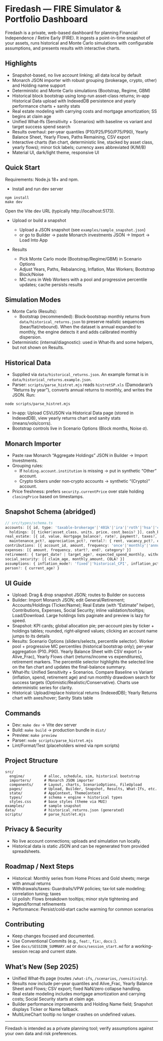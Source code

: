 # Firedash — FIRE Simulator & Portfolio Dashboard

Firedash is a private, web-based dashboard for planning Financial Independence / Retire Early (FIRE). It ingests a point-in-time snapshot of your assets, runs historical and Monte Carlo simulations with configurable assumptions, and presents results with interactive charts.

## Highlights
- Snapshot-based, no live account linking; all data local by default
- Monarch JSON importer with robust grouping (brokerage, crypto, other) and Holding name support
- Deterministic and Monte Carlo simulations (Bootstrap, Regime, GBM)
- Historical block bootstrap using long-run asset-class returns; in-app Historical Data upload with IndexedDB persistence and yearly performance charts + sanity stats
- Real estate modeling with carrying costs and mortgage amortization; SS begins at claim age
- Unified What‑Ifs (Sensitivity + Scenarios) with baseline vs variant and target success spend search
- Results overhaul: per‑year quantiles (P10/P25/P50/P75/P90), Yearly Balance Sheet, Yearly Flows, Paths Remaining, CSV export
- Interactive charts (fan chart, deterministic line, stacked by asset class, yearly flows); minor tick labels; currency axes abbreviated (K/M/B)
- Material UI, dark/light theme, responsive UI

## Quick Start
Requirements: Node.js 18+ and npm.

- Install and run dev server
```
npm install
make dev
```
Open the Vite dev URL (typically http://localhost:5173).

- Upload or build a snapshot
  - Upload a JSON snapshot (see `examples/sample_snapshot.json`)
  - or go to Builder → paste Monarch investments JSON → Import → Load Into App

- Results
  - Pick Monte Carlo mode (Bootstrap/Regime/GBM) in Scenario Options
  - Adjust Years, Paths, Rebalancing, Inflation, Max Workers; Bootstrap Block/Noise
  - MC runs in Web Workers with a pool and progressive percentile updates; cache persists results

## Simulation Modes
- Monte Carlo (Results):
  - Bootstrap (recommended): Block‑bootstrap monthly returns from `data/historical_returns.json` to preserve realistic sequences (bear/flat/rebound). When the dataset is annual expanded to monthly, the engine detects it and adds calibrated monthly dispersion.
- Deterministic (internal/diagnostic): used in What‑Ifs and some helpers, but not shown on Results.

## Historical Data
- Supplied via `data/historical_returns.json`. An example format is in `data/historical_returns.example.json`.
- Parser: `scripts/parse_histret.mjs` reads `histretSP.xls` (Damodaran’s “Returns by year”), converts annual returns to monthly, and writes the JSON. Run:
```
node scripts/parse_histret.mjs
```
- In‑app: Upload CSV/JSON via Historical Data page (stored in IndexedDB), view yearly returns chart and sanity stats (means/vols/corrs).
- Bootstrap controls live in Scenario Options (Block months, Noise σ).

## Monarch Importer
- Paste raw Monarch “Aggregate Holdings” JSON in Builder → Import Investments.
- Grouping rules:
  - If `holding.account.institution` is missing → put in synthetic “Other” account.
  - Crypto tickers under non‑crypto accounts → synthetic “(Crypto)” account.
- Price freshness: prefers `security.currentPrice` over stale holding `closingPrice` based on timestamps.

## Snapshot Schema (abridged)
```ts
// src/types/schema.ts
accounts: [{ id, type: 'taxable-brokerage'|'401k'|'ira'|'roth'|'hsa'|'cash'|'crypto'|'other',
  holdings: [{ ticker|asset_class, units, price, cost_basis? }], cash_balance? }]
real_estate: [{ id, value, mortgage_balance?, rate?, payment?, taxes?, insurance?,
  maintenance_pct?, appreciation_pct?, rental?: { rent, vacancy_pct?, expenses? }, zip? }]
contributions: [{ account_id, amount, frequency: 'once'|'monthly'|'annual', start?, end? }]
expenses: [{ amount, frequency, start?, end?, category? }]
retirement: { target_date? | target_age?, expected_spend_monthly, withdrawal_strategy? }
social_security: [{ claim_age, monthly_amount, COLA? }]
assumptions: { inflation_mode?: 'fixed'|'historical_CPI', inflation_pct?, rebalancing?: { frequency?, threshold_pct? }, tax_profile? }
person?: { current_age? }
```

## UI Guide
- Upload: Drag & drop snapshot JSON; routes to Builder on success
- Builder: Import Monarch JSON; edit General/Retirement; Accounts/Holdings (Ticker/Name); Real Estate (with “Estimate” helper), Contributions, Expenses, Social Security; inline validation/tooltips; Load/Download. Large holdings lists paginate and preview is lazy for speed.
- Snapshot: KPI cards; global allocation pie; per‑account pies by ticker + holdings tables; rounded, right‑aligned values; clicking an account name jumps to its details
- Results: Scenario Options (sliders/selects, percentile selector). Worker pool + progressive MC percentiles (historical bootstrap only); per‑year aggregation (P10..P90). Yearly Balance Sheet with CSV export (+ Alive_Frac), Yearly Flows chart (returns/income vs expenditures), retirement markers. The percentile selector highlights the selected line on the fan chart and updates the final-balance summary.
- What‑Ifs: Unified Sensitivity + Scenarios. Compare Baseline vs Variant (inflation, spend, retirement age) and run monthly drawdown search for success targets (Optimistic/Realistic/Conservative). Charts use deterministic series for clarity.
- Historical: Upload/replace historical returns (IndexedDB); Yearly Returns chart with axes/hover; Sanity Stats table

## Commands
- Dev: `make dev`  → Vite dev server
- Build: `make build` → production bundle in `dist/`
- Preview: `make preview`
- Parser: `node scripts/parse_histret.mjs`
- Lint/Format/Test (placeholders wired via npm scripts)

## Project Structure
```
src/
  engine/         # alloc, schedule, sim, historical bootstrap
  importers/      # Monarch JSON importer
  components/     # Layout, charts, ScenarioOptions, FileUpload
  pages/          # Upload, Builder, Snapshot, Results, What‑Ifs, etc.
  state/          # AppContext, ThemeContext
  types/          # schema + engine + historical types
  styles.css      # base styles (theme via MUI)
examples/         # sample snapshot
data/             # historical_returns.json (generated)
scripts/          # parse_histret.mjs
```

## Privacy & Security
- No live account connections; uploads and simulation run locally.
- Historical data is static JSON and can be regenerated from provided spreadsheets.

## Roadmap / Next Steps
- Historical: Monthly series from Home Prices and Gold sheets; merge with annual returns
- Withdrawals/taxes: Guardrails/VPW policies; tax‑lot sale modeling; correlation tuning; taxes
- UI polish: Flows breakdown tooltips; minor style tightening and legend/format refinements
- Performance: Persist/cold‑start cache warming for common scenarios

## Contributing
- Keep changes focused and documented.
- Use Conventional Commits (e.g., `feat:`, `fix:`, `docs:`).
- See `docs/SESSION_SUMMARY.md` or `docs/session_start.md` for a working-session recap and current state.

## What’s New (Sep 2025)
- Unified What‑Ifs page (routes `/what-ifs`, `/scenarios`, `/sensitivity`).
- Results now include per‑year quantiles and Alive_Frac, Yearly Balance Sheet and Flows; CSV export; fixed NaN/zero collapse handling.
- Real estate modeling includes mortgage amortization and carrying costs; Social Security starts at claim age.
- Builder performance improvements and Holding Name field; Snapshot displays Ticker or Name fallback.
- MultiLineChart tooltip no longer crashes on undefined values.

---
Firedash is intended as a private planning tool; verify assumptions against your own data and risk preferences.
